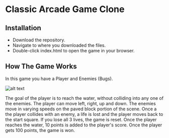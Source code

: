 # Classic Arcade Game Clone

## Installation

* Download the repository.
* Navigate to where you downloaded the files.
* Double-click index.html to open the game in your browser.

## How The Game Works

In this game you have a Player and Enemies (Bugs).

![alt text](https://d17h27t6h515a5.cloudfront.net/topher/2017/June/5931c951_frogger/frogger.png)

The goal of the player is to reach the water, without colliding into any one of the enemies. The player can move left, right, up and down. The enemies move in varying speeds on the paved block portion of the scene. Once a the player collides with an enemy, a life is lost and the player moves back to the start square. If you lose all 3 lives, the game is reset. Once the player reaches the water, 10 points is added to the player's score. Once the player gets 100 points, the game is won.